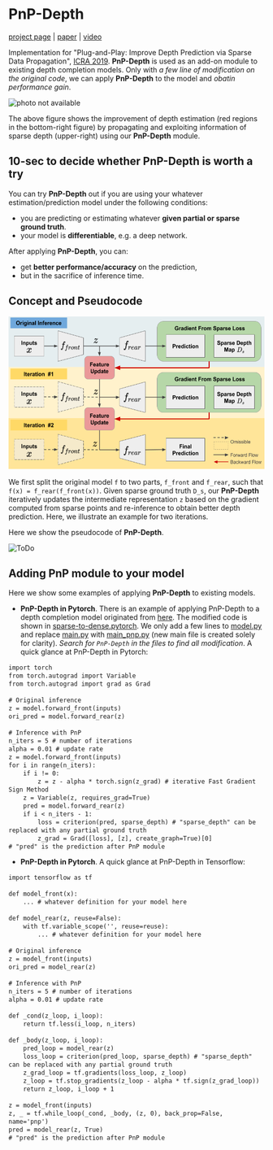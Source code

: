 # PnP-Depth
[project page](https://zswang666.github.io/PnP-Depth-Project-Page/) | [paper](https://arxiv.org/abs/1812.08350) | [video](https://drive.google.com/file/d/1XepIu6uSPVI5XidQnabN1_ZLKIfXaQaP/view)

Implementation for "Plug-and-Play: Improve Depth Prediction via Sparse Data Propagation", [ICRA 2019](https://www.icra2019.org/). **PnP-Depth** is used as an add-on module to existing depth completion models. Only with *a few line of modification on the original code*, we can apply **PnP-Depth** to the model and *obatin performance gain*.

<img src="index/teaser.gif" alt="photo not available" height="400">

The above figure shows the improvement of depth estimation (red regions in the bottom-right figure) by propagating and exploiting information of sparse depth (upper-right) using our **PnP-Depth** module.


## 10-sec to decide whether PnP-Depth is worth a try
You can try **PnP-Depth** out if you are using your whatever estimation/prediction model under the following conditions:
* you are predicting or estimating whatever **given partial or sparse ground truth**.
* your model is **differentiable**, e.g. a deep network.

After applying **PnP-Depth**, you can:
* get **better performance/accuracy** on the prediction,
* but in the sacrifice of inference time.

## Concept and Pseudocode
<img src="index/method.png" alt="photo not available" height="300">

We first split the original model ```f``` to two parts, ```f_front``` and ```f_rear```, such that ```f(x) = f_rear(f_front(x))```. Given sparse ground truth ```D_s```, our **PnP-Depth** iteratively updates the intermediate representation ```z``` based on the gradient computed from sparse points and re-inference to obtain better depth prediction. Here, we illustrate an example for two iterations.

Here we show the pseudocode of **PnP-Depth**.

<img src="" alt="ToDo">

## Adding PnP module to your model
Here we show some examples of applying **PnP-Depth** to existing models.
- **PnP-Depth in Pytorch**. There is an example of applying PnP-Depth to a depth completion model originated from [here](https://github.com/fangchangma/sparse-to-dense.pytorch). The modified code is shown in [sparse-to-dense.pytorch](sparse-to-dense.pytorch). We only add a few lines to [model.py](sparse-to-dense.pytorch/model.py) and replace [main.py](sparse-to-dense.pytorch/main.py) with [main_pnp.py](sparse-to-dense.pytorch/main_pnp.py) (new main file is created solely for clarity). *Search for ```PnP-Depth``` in the files to find all modification*. A quick glance at PnP-Depth in Pytorch:
```
import torch
from torch.autograd import Variable
from torch.autograd import grad as Grad

# Original inference
z = model.forward_front(inputs)
ori_pred = model.forward_rear(z)

# Inference with PnP
n_iters = 5 # number of iterations
alpha = 0.01 # update rate
z = model.forward_front(inputs)
for i in range(n_iters):
    if i != 0:
        z = z - alpha * torch.sign(z_grad) # iterative Fast Gradient Sign Method
    z = Variable(z, requires_grad=True)
    pred = model.forward_rear(z)
    if i < n_iters - 1:
        loss = criterion(pred, sparse_depth) # "sparse_depth" can be replaced with any partial ground truth
        z_grad = Grad([loss], [z], create_graph=True)[0]
# "pred" is the prediction after PnP module
```
- **PnP-Depth in Pytorch**. A quick glance at PnP-Depth in Tensorflow:
```
import tensorflow as tf

def model_front(x):
    ... # whatever definition for your model here

def model_rear(z, reuse=False):
    with tf.variable_scope('', reuse=reuse):
        ... # whatever definition for your model here
        
# Original inference
z = model_front(inputs)
ori_pred = model_rear(z)

# Inference with PnP
n_iters = 5 # number of iterations
alpha = 0.01 # update rate

def _cond(z_loop, i_loop):
    return tf.less(i_loop, n_iters)

def _body(z_loop, i_loop):
    pred_loop = model_rear(z)
    loss_loop = criterion(pred_loop, sparse_depth) # "sparse_depth" can be replaced with any partial ground truth
    z_grad_loop = tf.gradients(loss_loop, z_loop)
    z_loop = tf.stop_gradients(z_loop - alpha * tf.sign(z_grad_loop))
    return z_loop, i_loop + 1
    
z = model_front(inputs)
z, _ = tf.while_loop(_cond, _body, (z, 0), back_prop=False, name='pnp')
pred = model_rear(z, True)
# "pred" is the prediction after PnP module
```
